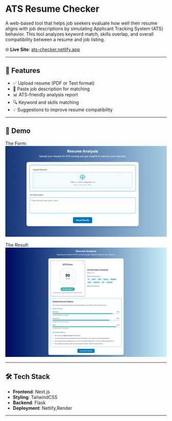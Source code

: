 # ATS Resume Checker

A web-based tool that helps job seekers evaluate how well their resume aligns with job descriptions by simulating Applicant Tracking System (ATS) behavior. This tool analyzes keyword match, skills overlap, and overall compatibility between a resume and job listing.

🌐 **Live Site**: [ats-checker.netlify.app](https://ats-checker.netlify.app/)

---

## 🚀 Features

- ✅ Upload resume (PDF or Text format)
- 📝 Paste job description for matching
- 📊 ATS-friendly analysis report
- 🔍 Keyword and skills matching
- 💡 Suggestions to improve resume compatibility

---

## 📸 Demo

The Form:
![ATS Resume Checker Screenshot](./images/form.png)

The Result:
![ATS Resume Checker Screenshot](./images/result.png)

---

## 🛠 Tech Stack

- **Frontend**: Next.js
- **Styling**: TailwindCSS 
- **Backend**: Flask
- **Deployment**: Netlify,Render

---


